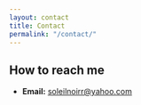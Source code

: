 ```yaml
---
layout: contact
title: Contact
permalink: "/contact/"
---
```


## How to reach me

- **Email:** <a href="mailto:soleilnoirr@yahoo.com">soleilnoirr@yahoo.com</a>
